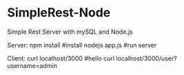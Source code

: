 # SimpleRest-Node
Simple Rest Server with mySQL and Node.js

Server:
npm install #install
nodejs app.js #run server

Client:
curl localhost/3000 #hello
curl localhost/3000/user?username=admin
